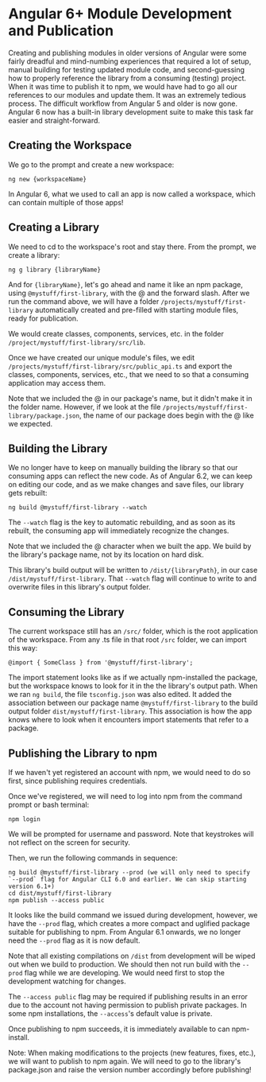 # Angular 6+ Module Development and Publication

Creating and publishing modules in older versions of Angular were some fairly dreadful and mind-numbing experiences that required a lot
of setup, manual building for testing updated module code, and second-guessing how to properly reference the library from a consuming
(testing) project. When it was time to publish it to npm, we would have had to go all our references to our modules and update them. It
was an extremely tedious process. The difficult workflow from Angular 5 and older is now gone. Angular 6 now has a built-in library
development suite to make this task far easier and straight-forward.

## Creating the Workspace

We go to the prompt and create a new workspace:

`ng new {workspaceName}`

In Angular 6, what we used to call an app is now called a workspace, which can contain multiple of those apps!

## Creating a Library

We need to cd to the workspace's root and stay there. From the prompt, we create a library:

`ng g library {libraryName}`

And for `{libraryName}`, let's go ahead and name it like an npm package, using `@mystuff/first-library`, with the @ and the forward
slash. After we run the command above, we will have a folder `/projects/mystuff/first-library` automatically created and pre-filled
with starting module files, ready for publication.

We would create classes, components, services, etc. in the folder `/project/mystuff/first-library/src/lib`.

Once we have created our unique module's files, we edit `/projects/mystuff/first-library/src/public_api.ts` and export the classes,
components, services, etc., that we need to so that a consuming application may access them.

Note that we included the @ in our package's name, but it didn't make it in the folder name. However, if we look at the file
`/projects/mystuff/first-library/package.json`, the name of our package does begin with the @ like we expected.

## Building the Library

We no longer have to keep on manually building the library so that our consuming apps can reflect the new code. As of Angular 6.2,
we can keep on editing our code, and as we make changes and save files, our library gets rebuilt:

`ng build @mystuff/first-library --watch`

The `--watch` flag is the key to automatic rebuilding, and as soon as its rebuilt, the consuming app will immediately recognize the
changes.

Note that we included the @ character when we built the app. We build by the library's package name, not by its location on hard disk.

This library's build output will be written to `/dist/{libraryPath}`, in our case `/dist/mystuff/first-library`. That `--watch`
flag will continue to write to and overwrite files in this library's output folder.

## Consuming the Library

The current workspace still has an `/src/` folder, which is the root application of the workspace. From any .ts file in that root `/src`
folder, we can import this way:

`@import { SomeClass } from '@mystuff/first-library';`

The import statement looks like as if we actually npm-installed the package, but the workspace knows to look for it in the the library's
output path. When we ran `ng build`, the file `tsconfig.json` was also edited. It added the association between our package name
`@mystuff/first-library` to the build output folder `dist/mystuff/first-library`. This association is how the app knows where to
look when it encounters import statements that refer to a package.

## Publishing the Library to npm

If we haven't yet registered an account with npm, we would need to do so first, since publishing requires credentials. 

Once we've registered, we will need to log into npm from the command prompt or bash terminal:

`npm login`

We will be prompted for username and password. Note that keystrokes will not reflect on the screen for security.

Then, we run the following commands in sequence:

```
ng build @mystuff/first-library --prod (we will only need to specify `--prod` flag for Angular CLI 6.0 and earlier. We can skip starting version 6.1+)
cd dist/mystuff/first-library
npm publish --access public
```

It looks like the build command we issued during development, however, we have the `--prod` flag, which creates a more compact and
uglified package suitable for publishing to npm. From Angular 6.1 onwards, we no longer need the `--prod` flag as it is now default.

Note that all existing compilations on `/dist` from development will be wiped out when we build to production. We should then not
run build with the `--prod` flag while we are developing. We would need first to stop the development watching for changes.

The `--access public` flag may be required if publishing results in an error due to the account not having permission to publish private
packages. In some npm installations, the `--access`'s default value is private.

Once publishing to npm succeeds, it is immediately available to can npm-install.

Note: When making modifications to the projects (new features, fixes, etc.), we will want to publish to npm again. We will need to
go to the library's package.json and raise the version number accordingly before publishing!